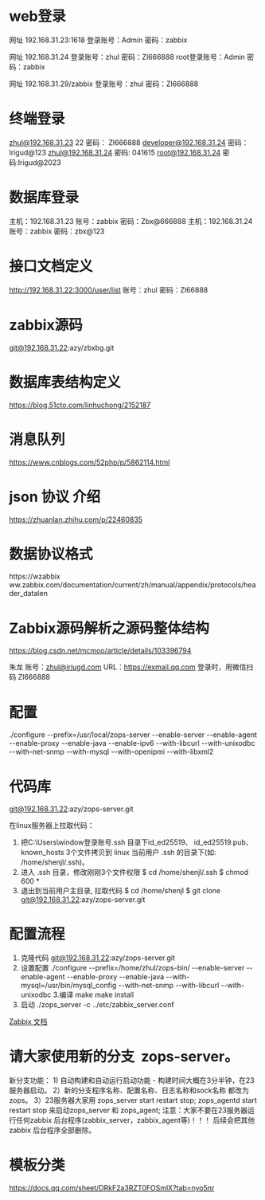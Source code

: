 # web登录
网址 192.168.31.23:1618
登录账号：Admin   密码：zabbix

网址 192.168.31.24
登录账号：zhul   密码：Zl666888
root登录账号：Admin   密码：zabbix

网址 192.168.31.29/zabbix
登录账号：zhul   密码：Zl666888

# 终端登录
zhul@192.168.31.23   22         密码： Zl666888
developer@192.168.31.24      密码：Irigud@123
zhul@192.168.31.24                密码: 041615
root@192.168.31.24                密码:Irigud@2023
# 数据库登录
主机：192.168.31.23  账号：zabbix	密码：Zbx@666888
主机：192.168.31.24  账号：zabbix	密码：zbx@123

# 接口文档定义
http://192.168.31.22:3000/user/list
账号：zhul  密码：Zl66888
# zabbix源码 
git@192.168.31.22:azy/zbxbg.git

# 数据库表结构定义
https://blog.51cto.com/linhuchong/2152187

# 消息队列
https://www.cnblogs.com/52php/p/5862114.html

# json 协议 介绍
https://zhuanlan.zhihu.com/p/22460835

# 数据协议格式
https://wzabbix ww.zabbix.com/documentation/current/zh/manual/appendix/protocols/header_datalen

# Zabbix源码解析之源码整体结构

https://blog.csdn.net/mcmoo/article/details/103396794

朱龙
账号：zhul@iriugd.com
URL：https://exmail.qq.com
登录时，用微信扫码
Zl666888


# 配置
./configure --prefix=/usr/local/zops-server --enable-server --enable-agent --enable-proxy --enable-java --enable-ipv6 --with-libcurl --with-unixodbc --with-net-snmp --with-mysql --with-openipmi --with-libxml2
# 代码库
 git@192.168.31.22:azy/zops-server.git

在linux服务器上拉取代码：
1) 把C:\Users\window登录账号\.ssh 目录下id_ed25519、 id_ed25519.pub、
  known_hosts 3个文件拷贝到 linux 当前用户 .ssh 的目录下(如: /home/shenjl/.ssh)。
2) 进入 .ssh 目录，修改刚刚3个文件权限
  $ cd /home/shenjl/.ssh
  $ chmod 600 *
3) 退出到当前用户主目录, 拉取代码
  $ cd /home/shenjl
  $ git clone git@192.168.31.22:azy/zops-server.git

# 配置流程
1. 克隆代码
 git@192.168.31.22:azy/zops-server.git
 2. 设置配置
    ./configure --prefix=/home/zhul/zops-bin/ --enable-server --enable-agent --enable-proxy --enable-java --with-mysql=/usr/bin/mysql_config --with-net-snmp --with-libcurl  --with-unixodbc
3.编译
make
make install
4. 启动 
 ./zops_server -c ../etc/zabbix_server.conf
 
[Zabbix 文档](https://www.zabbix.com/documentation/current/zh)

#  请大家使用新的分支  zops-server。
新分支功能：
	1) 自动构建和自动运行启动功能 - 构建时间大概在3分半钟，在23 服务器启动。
	2）新的分支程序名称、配置名称、日志名称和sock名称 都改为zops。
	3）23服务器大家用 zops_server start restart stop; zops_agentd start restart stop 来启动zops_server 和 zops_agent;
	注意：大家不要在23服务器运行任何zabbix 后台程序(zabbix_server，zabbix_agent等)！！！ 后续会把其他zabbix 后台程序全部删除。

# 模板分类
https://docs.qq.com/sheet/DRkF2a3RZT0FOSmlX?tab=nyo5nr
